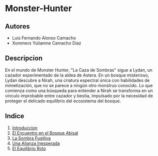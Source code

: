 # Monster-Hunter

## Autores
- Luis Fernando Alonso Camacho
- Xommers Yuliamne Camacho Diaz

## Descripcion

En el mundo de Monster Hunter, "La Caza de Sombras" sigue a Lydan, un cazador experimentado de la aldea de Astera. En un bosque misterioso, Lydan descubre a Nirah, una criatura espectral única con habilidades de mimetización, que no se parece a ningún otro monstruo conocido. Lo que comienza como una búsqueda para entender a Nirah se transforma en un vínculo improbable entre cazador y bestia, impulsado por la necesidad de proteger el delicado equilibrio del ecosistema del bosque.

## Indice
1. [Introduccion](introduccion/README.md)
2. [El Encuentro en el Bosque Abisal](encuentro/README.md)
3. [La Sombra Fugitiva](sombra/README.md)
4. [Una Alianza Inesperada](alianza/README.md)
5. [El Equilibrio Roto](equilibrio/README.md)